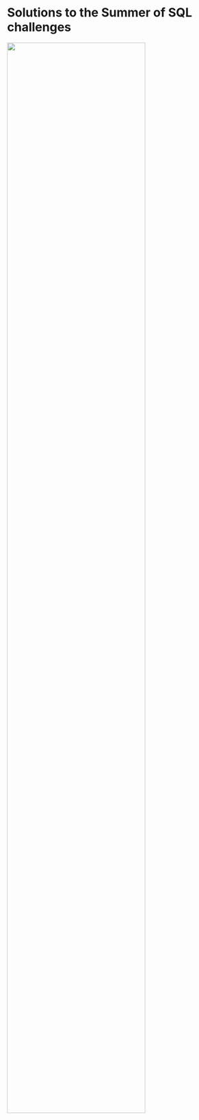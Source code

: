 # Solutions to the Summer of SQL challenges

<a href="https://www.theinformationlab.co.uk/community/blog/the-summer-of-sql-til/">
<img src="https://www.factsmostly.com/wp-content/uploads/2024/09/Summer-Season.webp" width="80%">
</a>
